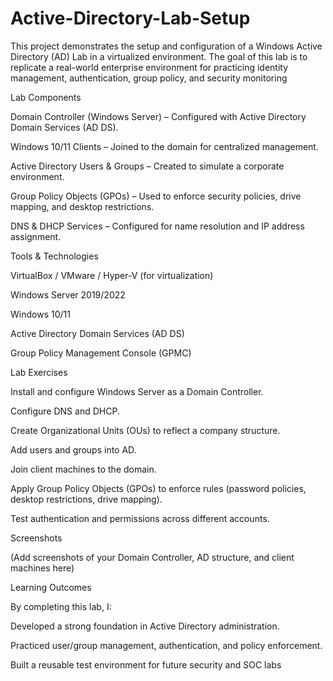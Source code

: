 # Active-Directory-Lab-Setup

This project demonstrates the setup and configuration of a Windows Active Directory (AD) Lab in a virtualized environment. The goal of this lab is to replicate a real-world enterprise environment for practicing identity management, authentication, group policy, and security monitoring

 Lab Components

Domain Controller (Windows Server) – Configured with Active Directory Domain Services (AD DS).

Windows 10/11 Clients – Joined to the domain for centralized management.

Active Directory Users & Groups – Created to simulate a corporate environment.

Group Policy Objects (GPOs) – Used to enforce security policies, drive mapping, and desktop restrictions.

DNS & DHCP Services – Configured for name resolution and IP address assignment.

 Tools & Technologies

VirtualBox / VMware / Hyper-V (for virtualization)

Windows Server 2019/2022

Windows 10/11

Active Directory Domain Services (AD DS)

Group Policy Management Console (GPMC)

Lab Exercises

Install and configure Windows Server as a Domain Controller.

Configure DNS and DHCP.

Create Organizational Units (OUs) to reflect a company structure.

Add users and groups into AD.

Join client machines to the domain.

Apply Group Policy Objects (GPOs) to enforce rules (password policies, desktop restrictions, drive mapping).

Test authentication and permissions across different accounts.

Screenshots

(Add screenshots of your Domain Controller, AD structure, and client machines here)

 Learning Outcomes

By completing this lab, I:

Developed a strong foundation in Active Directory administration.

Practiced user/group management, authentication, and policy enforcement.

Built a reusable test environment for future security and SOC labs
